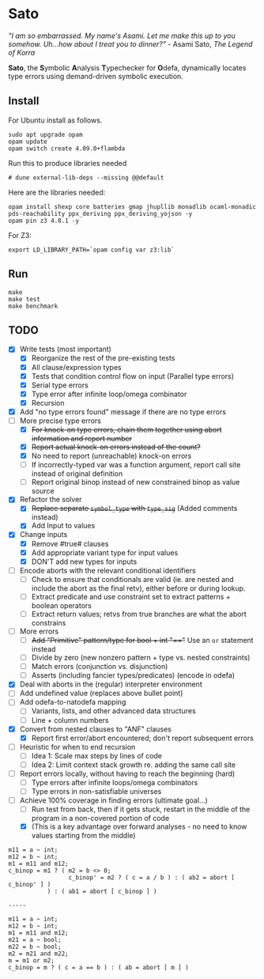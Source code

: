 Sato
=====

_"I am so embarrassed. My name's Asami. Let me make this up to you somehow. Uh...how about I treat you to dinner?"_ - Asami Sato, _The Legend of Korra_

**Sato**, the **S**ymbolic **A**nalysis **T**ypechecker for **O**defa, dynamically locates type errors using demand-driven symbolic execution.

Install
-------

For Ubuntu install as follows.

```
sudo apt upgrade opam
opam update
opam switch create 4.09.0+flambda
```


Run this to produce libraries needed
```
# dune external-lib-deps --missing @@default
```

Here are the libraries needed:
```
opam install shexp core batteries gmap jhupllib monadlib ocaml-monadic pds-reachability ppx_deriving ppx_deriving_yojson -y
opam pin z3 4.8.1 -y
```

For Z3:
```
export LD_LIBRARY_PATH=`opam config var z3:lib`
```

Run
---

```
make
make test
make benchmark
```

TODO
---
- [x] Write tests (most important)
  - [x] Reorganize the rest of the pre-existing tests
  - [x] All clause/expression types
  - [x] Tests that condition control flow on input (Parallel type errors)
  - [x] Serial type errors
  - [x] Type error after infinite loop/omega combinator
  - [x] Recursion
- [x] Add "no type errors found" message if there are no type errors
- [ ] More precise type errors
  - [x] ~~For knock-on type errors, chain them together using abort information and report number~~
  - [x] ~~Report actual knock-on errors instead of the count?~~
  - [x] No need to report (unreachable) knock-on errors
  - [ ] If incorrectly-typed var was a function argument, report call site instead of original definition
  - [ ] Report original binop instead of new constrained binop as value source
- [x] Refactor the solver
  - [x] ~~Replace separate `symbol_type` with `type_sig`~~ (Added comments instead)
  - [x] Add Input to values
- [x] Change inputs
  - [x] Remove #true# clauses
  - [x] Add appropriate variant type for input values
  - [x] DON'T add new types for inputs
- [ ] Encode aborts with the relevant conditional identifiers
  - [ ] Check to ensure that conditionals are valid (ie. are nested and include the abort as the final retv), either before or during lookup.
  - [ ] Extract predicate and use constraint set to extract patterns + boolean operators
  - [ ] Extract return values; retvs from true branches are what the abort constrains
- [ ] More errors
  - [ ] ~~Add "Primitive" pattern/type for bool + int "=="~~ Use an `or` statement instead
  - [ ] Divide by zero (new nonzero pattern + type vs. nested constraints)
  - [ ] Match errors (conjunction vs. disjunction)
  - [ ] Asserts (including fancier types/predicates) (encode in odefa)
- [x] Deal with aborts in the (regular) interpreter environment
- [ ] Add undefined value (replaces above bullet point)
- [ ] Add odefa-to-natodefa mapping
  - [ ] Variants, lists, and other advanced data structures
  - [ ] Line + column numbers
- [x] Convert from nested clauses to "ANF" clauses
  - [x] Report first error/abort encountered; don't report subsequent errors
- [ ] Heuristic for when to end recursion
  - [ ] Idea 1: Scale max steps by lines of code
  - [ ] Idea 2: Limit context stack growth re. adding the same call site
- [ ] Report errors locally, without having to reach the beginning (hard)
  - [ ] Type errors after infinite loops/omega combinators
  - [ ] Type errors in non-satisfiable universes
- [ ] Achieve 100% coverage in finding errors (ultimate goal...)
  - [ ] Run test from back, then if it gets stuck, restart in the middle of the program in a non-covered portion of code
  - [x] \(This is a key advantage over forward analyses - no need to know values starting from the middle\)

```
m11 = a ~ int;
m12 = b ~ int;
m1 = m11 and m12;
c_binop = m1 ? ( m2 = b <> 0;
                 c_binop' = m2 ? ( c = a / b ) : ( ab2 = abort [ c_binop' ] )
           ) : ( ab1 = abort [ c_binop ] )

-----

m11 = a ~ int;
m12 = b ~ int;
m1 = m11 and m12;
m21 = a ~ bool;
m22 = b ~ bool;
m2 = m21 and m22;
m = m1 or m2;
c_binop = m ? ( c = a == b ) : ( ab = abort [ m ] )
```
